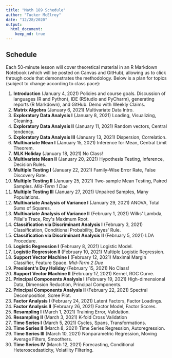 ```yaml
---
title: "Math 189 Schedule"
author: "Tucker McElroy"
date: "12/28/2020"
output: 
  html_document:
    keep_md: true
---
```




## Schedule
Each 50-minute lesson will cover theoretical material in an R Markdown Notebook (which will be posted on Canvas and GitHub), allowing us to click through code that demonstrates the methodology. Below is a plan for topics (subject to change according to class pace):

1. **Introduction** (January 4, 2021) Policies and course goals.  Discussion of languages (R and Python), IDE (RStudio and PyCharm), generating reports (R Markdown), and GitHub.  Demo with Weekly Claims.
2. **Matrix Algebra** (January 6, 2021) Multivariate Data Intro.
3. **Exploratory Data Analysis I** (January 8, 2021)  Loading, Visualizing, Cleaning.
4. **Exploratory Data Analysis II** (January 11, 2021)  Random vectors, Central tendency.
5. **Exploratory Data Analysis III** (January 13, 2021)  Dispersion, Correlation.
6. **Multivariate Mean I** (January 15, 2021) Inference for Mean, Central Limit Theorem.    
7. **MLK Holiday** (January 18, 2021)  No Class!
8. **Multivariate Mean II** (January 20, 2021) Hypothesis Testing, Inference, Decision Rules.
9. **Multiple Testing I** (January 22, 2021) Family-Wise Error Rate, False Discovery Rate.
10. **Multiple Testing II** (January 25, 2021) Two-sample Mean Testing, Paired Samples.  *Mid-Term 1 Due*
11. **Multiple Testing III** (January 27, 2021) Unpaired Samples, Many Populations.
12. **Multivariate Analysis of Variance I** (January 29, 2021)  ANOVA, Total Sums of Squares.
13. **Multivariate Analysis of Variance II** (February 1, 2021) Wilks' Lambda, Pillai's Trace, Roy's Maximum Root.
14. **Classification via Discriminant Analysis I** (February 3, 2021) Classification, Conditional Probability, Bayes' Rule.
15. **Classification via Discriminant Analysis II** (February 5, 2021) LDA Procedure.
16. **Logistic Regression I** (February 8, 2021)  Logistic Model.
17. **Logistic Regression II** (February 10, 2021)  Multiple Logistic Regression.
18. **Support Vector Machine I** (February 12, 2021) Maximal Margin Classifier, Feature Space. *Mid-Term 2 Due* 
19. **President's Day Holiday** (February 15, 2021) No Class!
20. **Support Vector Machine II** (February 17, 2021)  Kernel, ROC Curve.
21. **Principal Components Analysis I** (February 19, 2021) High-dimensional Data, Dimension Reduction, Principal Components.
22. **Principal Components Analysis II** (February 22, 2021) Spectral Decomposition, Scree Plot.
23. **Factor Analysis I** (February 24, 2021) Latent Factors, Factor Loadings.
24. **Factor Analysis II** (February 26, 2021) Factor Model, Factor Scores.
25. **Resampling I** (March 1, 2021) Training Error, Validation.
26. **Resampling II** (March 3, 2021) K-fold Cross Validation
27. **Time Series I** (March 5, 2021) Cycles, Spans, Transformations.
28. **Time Series II** (March 8, 2021) Time Series Regression, Autoregression.
29. **Time Series III** (March 10, 2021) Nonparametric Regression, Moving Average Filters, Smoothers. 
30. **Time Series IV** (March 12, 2021) Forecasting, Conditional Heteroscedasticity, Volatility Filtering.
  


  

